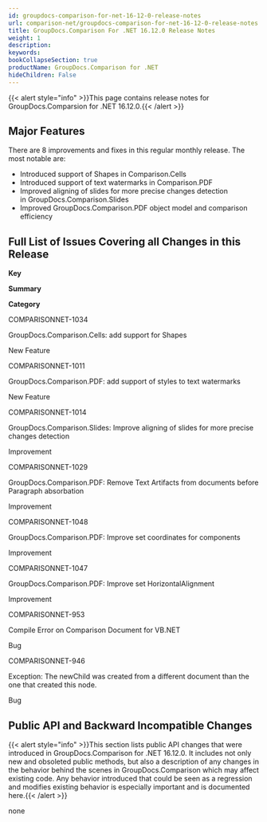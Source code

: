 ```yaml
---
id: groupdocs-comparison-for-net-16-12-0-release-notes
url: comparison-net/groupdocs-comparison-for-net-16-12-0-release-notes
title: GroupDocs.Comparison For .NET 16.12.0 Release Notes
weight: 1
description: 
keywords: 
bookCollapseSection: true
productName: GroupDocs.Comparison for .NET
hideChildren: False
---
```

{{< alert style="info" >}}This page contains release notes for GroupDocs.Comparsion for .NET 16.12.0.{{< /alert >}}

## Major Features

There are 8 improvements and fixes in this regular monthly release. The most notable are:

*   Introduced support of Shapes in Comparison.Cells
*   Introduced support of text watermarks in Comparison.PDF
*   Improved aligning of slides for more precise changes detection in GroupDocs.Comparison.Slides
*   Improved GroupDocs.Comparison.PDF object model and comparison efficiency 

## Full List of Issues Covering all Changes in this Release

**Key**

**Summary**

**Category**

COMPARISONNET-1034

GroupDocs.Comparison.Cells: add support for Shapes

New Feature

COMPARISONNET-1011

GroupDocs.Comparison.PDF: add support of styles to text watermarks

New Feature

COMPARISONNET-1014

GroupDocs.Comparison.Slides: Improve aligning of slides for more precise changes detection

Improvement

COMPARISONNET-1029

GroupDocs.Comparison.PDF: Remove Text Artifacts from documents before Paragraph absorbation

Improvement

COMPARISONNET-1048

GroupDocs.Comparison.PDF: Improve set coordinates for components

Improvement

COMPARISONNET-1047

GroupDocs.Comparison.PDF: Improve set HorizontalAlignment

Improvement

COMPARISONNET-953

Compile Error on Comparison Document for VB.NET

Bug

COMPARISONNET-946

Exception: The newChild was created from a different document than the one that created this node.

Bug

## Public API and Backward Incompatible Changes

{{< alert style="info" >}}This section lists public API changes that were introduced in GroupDocs.Comparison for .NET 16.12.0. It includes not only new and obsoleted public methods, but also a description of any changes in the behavior behind the scenes in GroupDocs.Comparison which may affect existing code. Any behavior introduced that could be seen as a regression and modifies existing behavior is especially important and is documented here.{{< /alert >}}

none
